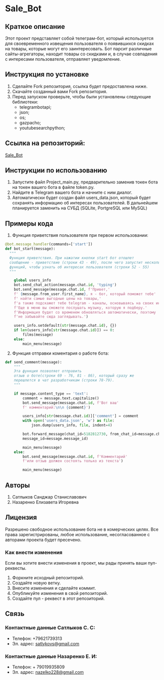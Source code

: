 # Sale_Bot

## Краткое описание
  Этот проект представляет собой телеграм-бот, который используется для 
  своевременного извещения пользователя о появившихся скидках на товары,
  которые могут его заинтересовать. Бот парсит различные сайты-агрегаторы,
  находит товары со скидками и, в случае совпадения с интересами 
  пользователя, отправляет уведомление.

## Инструкция по установке
  1. Сделайте Fork репозитория, ссылка будет предоставлена ниже.
  2. Скачайте созданный вами Fork репозитория.
  3. Перед запуском проверьте, чтобы были установлены следующие библиотеки:
     - telegrambotapi;
     - json;
     - os;
     - gazpacho;
     - youtubesearchpython;

## Ссылка на репозиторий:
  [Sale_Bot](https://github.com/Satlykovs/Sale_Bot)

## Инструкции по использованию
  1. Запустите файл Project_main.py, предварительно заменив токен бота на
    токен вашего бота в файле token.py.
  2. Найдите в Telegram вашего бота и начните с ним диалог.
  3. Автоматически будет создан файл users_data.json, который будет сохранять
    информацию об интересах пользователей. В дальнейшем планируется заменить
    на СУБД (SQLite, PortgreSQL или MySQL)

## Примеры кода
  
  1. Функция приветствия пользователя при первом использовании:
  ```python
  @bot.message_handler(commands=['start'])
  def bot_start(message):
    """
    Функция приветствия. При нажатии кнопки start бот отошлет
    сообщение - приветствие (строки 43 - 49), после чего запустит несколько 
    функций, чтобы узнать об интересах пользователя (строки 52 - 55)
    """

      global users_info
      bot.send_chat_action(message.chat.id, 'typing')
      bot.send_message(message.chat.id, f'Привет,'
      f' {message.from_user.first_name}, я - бот, который поможет тебе'
      f' найти самые выгодные цены на товары,'
      f'а также подскажет тебе telegram - каналы, основываясь на своих интересах.'
      f'Еще в меню вы сможете послушать музыку, которую я подберу.'
      f'Информация будет со временем обновляться автоматически, поэтому '
      f'не забывайте сюда заглядывать.')

      users_info.setdefault(str(message.chat.id), {})
      if len(users_info[str(message.chat.id)]) == 0:
          films(message)
      else:
          main_menu(message)
  ```

  2. Функция отправки коментария о работе бота:
  ```python
  def send_comment(message):
      """
      Эта функция позволяет отправить
      отзыв о боте(строки 69 - 76, 81 - 86), который сразу же 
      перешлется в чат разработчикам (строки 78-79).
      """

      if message.content_type == 'text':
          comment = message.text.capitalize()
          bot.send_message(message.chat.id, f'Вот ваш'
          f' комментарий:\n\n {comment}')

          users_info[str(message.chat.id)]['comment'] = comment
          with open('users_data.json', 'w') as file:
              json.dump(users_info, file, indent=4)

          bot.forward_message(chat_id=5182812730, from_chat_id=message.chat.id,
          message_id=message.message_id)

          main_menu(message)
      else:
          bot.send_message(message.chat.id, f'Комментарий'
          f'или отзыв должен состоять только из текста')

          main_menu(message)
  ```

## Авторы
  
  1. Сатлыков Санджар Станиславович 
  2. Назаренко Елизавета Игоревна 
    
    

## Лицензия
  Разрешено свободное использование бота не в комерческих целях.
  Все права зарегистрированы, любое использование,
  несогласованное с авторами проекта будет пресечено.
  
### Как внести изменения
  Если вы хотите внести изменения в проект,
  мы рады принять ваши пул-реквесты.
    
  1. Форкните исходный репозиторий.
  2. Создайте новую ветку.
  3. Внесите изменения и сделайте коммит.
  4. Опубликуйте изменения в свой репозиторий. 
  5. Создайте пул - реквест в этот репозиторий.

## Связь
### Контактные данные Сатлыков С. С:
  - Телефон: +79621739313
  - Эл. адрес: satlykovs@gmail.com

### Контактные данные Назаренко Е. И:
  - Телефон: + 79019935809
  - Эл. адрес: nazelko228@gmail.com
  